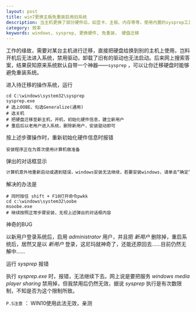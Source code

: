 ```yaml
---
layout: post
title: win7更换主板免重装启用旧系统
description: 当主机更换了部分硬件后，如显卡、主板、内存等等，使用内置的sysprep工具可以清除操作系统与硬件信息的绑定，迁移至新主机上，启动系统即可，免重装
category: 效率
keywords: windows, sysprep, 更换硬件, 免重装， 硬盘迁移
---
```


工作的缘故，需要对某台主机进行迁移，直接把硬盘给换到别的主机上使用，岂料开机后无法进入系统，禁用驱动，卸载了旧有的驱动也无法启动。后来网上搜索答案，结果获知原来系统默认自带一个神器——`sysprep` ，可以让你迁移硬盘时能够避免重装系统。

<!-- more -->           

进入待迁移的操作系统，运行

```shell
cd C:\windows\system32\sysprep
sysprep.exe
# 选上OOBE、勾选Generalize(通用)
# 选关机
# 把硬盘迁移至新主机，开机，初始化硬件信息，建立新用户
# 重启后以老用户进入系统，删除新用户，安装驱动即可
```

按上述步骤操作时，重新初始化硬件信息时报错

```shell
安装程序正在为首次使用计算机做准备	
```

弹出的对话框显示

```bat
计算机意外地重新启动或遇到错误，windows安装无法继续，若要安装windows，请单击“确定”，重新启动计算机，然后重新启动安装
```

解决的办法是

```shell
# 同时按住 shift + F10打开命令pwkk
cd c:\windows\system32\oobe
msoobe.exe
# 继续按照正常步骤安装，无视上述弹出的对话框内容
```

神奇的BUG

以新用户登录系统后，启用 *administrator* 用户，并且把 *新用户* 删除掉，重启系统后，居然又是以 *新用户*  登录，这尼玛就神奇了，还能还原回去……目前仍然无解中……

运行 *sysprep* 报错

执行 *sysprep.exe* 时，报错，无法继续下去。网上说是要把服务 *windows media player sharing* 禁用掉，但我禁用后仍然无效，据说 *sysprep* 执行是有次数限制，不知是否为这个限制所致。

`P.S注意` ： WIN10使用此法无效，亲测